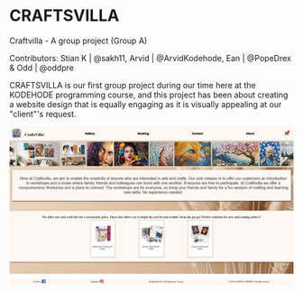 # CRAFTSVILLA
Craftvilla - A group project (Group A)

Contributors:
Stian K | @sakh11, Arvid | @ArvidKodehode, Ean | @PopeDrex & Odd | @oddpre

CRAFTSVILLA is our first group project during our time here at the KODEHODE programming course, and this project has been about creating a website design that is equally engaging as it is visually appealing at our "client"'s request.

![A preview image of our project's home page.](./images/page-preview.png)